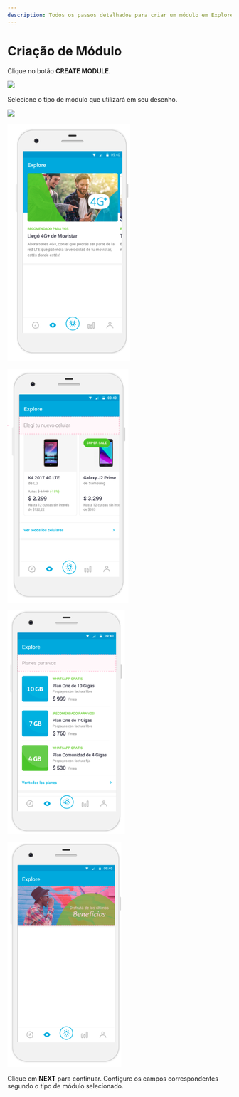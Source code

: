 ```yaml
---
description: Todos os passos detalhados para criar um módulo em Explore CMS.
---
```


# Criação de Módulo

Clique no botão **CREATE MODULE**.

![](https://lh4.googleusercontent.com/-_WEE_LoNyKgtoauxv4Ba93lJjbWhf15CcBgaWMiAPThZbmdB67smnSzek3lv41GT5e0Bl93hEQRUF1QJyZ4iVAhQP1lcg44nbRt3J_L86V5-uv1MSXOBXhZeBwYiYOfWGtd0QNb)

Selecione o tipo de módulo que utilizará em seu desenho.

![](https://lh3.googleusercontent.com/GDHDqVX-K1wnxNozK7yrYOjWk2VOqpJO3Ayeo5OzbGPw9sUG-6S0rhKJA7ntvRtKbejn8Lm0z9G32JzGZYKycYiP593Dyd6zc7PsptCI6FjLLBi_snn6ZdkweHI-RBiofHPawVQN)

![Featured Content](../../.gitbook/assets/image%20%2820%29.png)

![Vertical Cards](../../.gitbook/assets/image%20%2873%29.png)

![Rows](../../.gitbook/assets/image%20%2860%29.png)

![Banner](../../.gitbook/assets/image%20%2846%29.png)

Clique em **NEXT** para continuar. Configure os campos correspondentes segundo o tipo de módulo selecionado.

